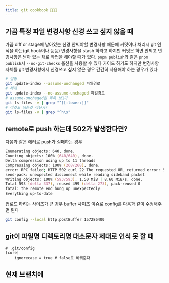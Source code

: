 ```yaml
---
title: git cookbook 👨🏽‍🍳
---
```

## 가끔 특정 파일 변경사항 신경 쓰고 싶지 않을 때

가끔 diff or stage에 남아있는 신경 안써야할 변경사항 때문에 커밋이나 처리시 git 인식을 하는(git hook이나 등등) 변경사항을 stash 하라고 하지만 커밋은 하면 안되고 변경사항은 남아 있는 채로 작업을 해야할 때가 있다.
`pnpm publish`와 같은
`pnpm publish`시 `--no-git-checks` 옵션을 사용할 수 있다 가이드 하기도 하지만 변경사항 자체를 git 변경사항에서 신경쓰고 싶지 않은 경우 간간히 사용해야 하는 경우가 있다

```zsh
# 설정
git update-index --assume-unchanged 파일경로
# 해제
git update-index --no-assume-unchaged 파일경로
# assume-unchaged된 목록 보기
git ls-files -v | grep "^[[:lower:]]"
# 이것도 되는것 아닌가?
git ls-files -v | grep "^h\s"
```

## remote로 push 하는데 502가 발생한다면?

다음과 같은 에러로 push가 실패하는 경우
```zsh
Enumerating objects: 640, done.
Counting objects: 100% (640/640), done.
Delta compression using up to 11 threads
Compressing objects: 100% (268/268), done.
error: RPC failed; HTTP 502 curl 22 The requested URL returned error: 502
send-pack: unexpected disconnect while reading sideband packet
Writing objects: 100% (593/593), 1.50 MiB | 8.60 MiB/s, done.
Total 593 (delta 337), reused 499 (delta 273), pack-reused 0
fatal: the remote end hung up unexpectedly
Everything up-to-date
```

업로드 하려는 사이즈가 큰 경우 buffer 사이즈 이슈로 config를 다음과 같이 수정해주면 된다

```zsh
git config --local http.postBuffer 157286400
```

## git이 파일명 디렉토리명 대소문자 제대로 인식 못 할 때
```git
# .git/config
[core]
	ignorecase = true # false로 바꿔준다
```

## 현재 브랜치에 